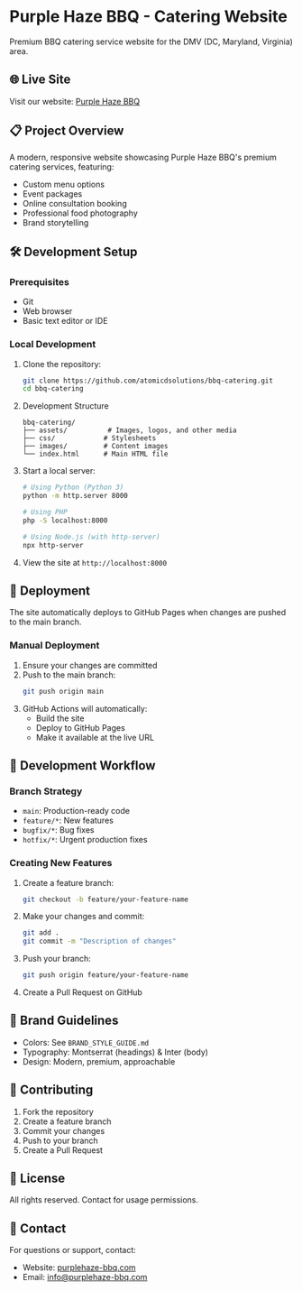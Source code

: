 # Purple Haze BBQ - Catering Website

Premium BBQ catering service website for the DMV (DC, Maryland, Virginia) area.

## 🌐 Live Site
Visit our website: [Purple Haze BBQ](https://atomicdsolutions.github.io/bbq-catering/)

## 📋 Project Overview
A modern, responsive website showcasing Purple Haze BBQ's premium catering services, featuring:
- Custom menu options
- Event packages
- Online consultation booking
- Professional food photography
- Brand storytelling

## 🛠 Development Setup

### Prerequisites
- Git
- Web browser
- Basic text editor or IDE

### Local Development
1. Clone the repository:
   ```bash
   git clone https://github.com/atomicdsolutions/bbq-catering.git
   cd bbq-catering
   ```

2. Development Structure
   ```
   bbq-catering/
   ├── assets/          # Images, logos, and other media
   ├── css/            # Stylesheets
   ├── images/         # Content images
   └── index.html      # Main HTML file
   ```

3. Start a local server:
   ```bash
   # Using Python (Python 3)
   python -m http.server 8000

   # Using PHP
   php -S localhost:8000

   # Using Node.js (with http-server)
   npx http-server
   ```

4. View the site at `http://localhost:8000`

## 🚀 Deployment
The site automatically deploys to GitHub Pages when changes are pushed to the main branch.

### Manual Deployment
1. Ensure your changes are committed
2. Push to the main branch:
   ```bash
   git push origin main
   ```
3. GitHub Actions will automatically:
   - Build the site
   - Deploy to GitHub Pages
   - Make it available at the live URL

## 🧱 Development Workflow

### Branch Strategy
- `main`: Production-ready code
- `feature/*`: New features
- `bugfix/*`: Bug fixes
- `hotfix/*`: Urgent production fixes

### Creating New Features
1. Create a feature branch:
   ```bash
   git checkout -b feature/your-feature-name
   ```

2. Make your changes and commit:
   ```bash
   git add .
   git commit -m "Description of changes"
   ```

3. Push your branch:
   ```bash
   git push origin feature/your-feature-name
   ```

4. Create a Pull Request on GitHub

## 🎨 Brand Guidelines
- Colors: See `BRAND_STYLE_GUIDE.md`
- Typography: Montserrat (headings) & Inter (body)
- Design: Modern, premium, approachable

## 📝 Contributing
1. Fork the repository
2. Create a feature branch
3. Commit your changes
4. Push to your branch
5. Create a Pull Request

## 📄 License
All rights reserved. Contact for usage permissions.

## 👥 Contact
For questions or support, contact:
- Website: [purplehaze-bbq.com](https://purplehaze-bbq.com)
- Email: info@purplehaze-bbq.com